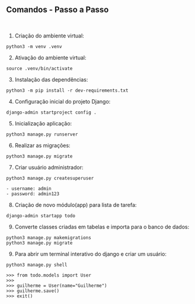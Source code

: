 ## Comandos - Passo a Passo

<br />

1. Criação do ambiente virtual:
```
python3 -m venv .venv
```

2. Ativação do ambiente virtual:
```
source .venv/bin/activate
```

3. Instalação das dependências:
```
python3 -m pip install -r dev-requirements.txt
```

4. Configuração inicial do projeto Django:
```
django-admin startproject config .
```

5. Inicialização aplicação:
```
python3 manage.py runserver
```

6. Realizar as migrações:
```
python3 manage.py migrate
```

7. Criar usuário administrador:
```
python3 manage.py createsuperuser

- username: admin
- password: admin123
```

8. Criação de novo módulo(app) para lista de tarefa:
```
django-admin startapp todo
```

9. Converte classes criadas em tabelas e importa para o banco de dados:
```
python3 manage.py makemigrations
python3 manage.py migrate
```

9. Para abrir um terminal interativo do django e criar um usuário:
```
python3 manage.py shell

>>> from todo.models import User
>>> 
>>> guilherme = User(name="Guilherme")
>>> guilherme.save()
>>> exit()
```

